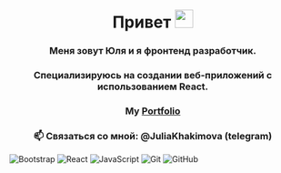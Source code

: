 <h1 align="center">Привет <img src="https://github.com/blackcater/blackcater/raw/main/images/Hi.gif" height="32"/></h1>
<h3 align="center">Меня зовут Юля и я фронтенд разработчик.</h3>
<h3 align="center">Cпециализируюсь на создании веб-приложений с использованием React.</h3>
<h3 align="center"> My <a href="https://khakimovaportfolio.netlify.app/"target="_blank">Portfolio</a> </h3>

<h3 align="center">📫 Связаться со мной: @JuliaKhakimova (telegram) </h3>

![Bootstrap](https://img.shields.io/badge/bootstrap-%238511FA.svg?style=for-the-badge&logo=bootstrap&logoColor=white)
	![React](https://img.shields.io/badge/react-%2320232a.svg?style=for-the-badge&logo=react&logoColor=%2361DAFB)
 	![JavaScript](https://img.shields.io/badge/javascript-%23323330.svg?style=for-the-badge&logo=javascript&logoColor=%23F7DF1E)
  	![Git](https://img.shields.io/badge/git-%23F05033.svg?style=for-the-badge&logo=git&logoColor=white)
   	![GitHub](https://img.shields.io/badge/github-%23121011.svg?style=for-the-badge&logo=github&logoColor=white)







